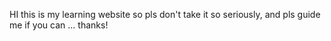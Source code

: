 HI this is my learning website so pls don't take it so seriously, and pls guide me if you can ... thanks!
